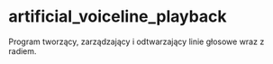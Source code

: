 # artificial_voiceline_playback
Program tworzący, zarządzający i odtwarzający linie głosowe wraz z radiem.

